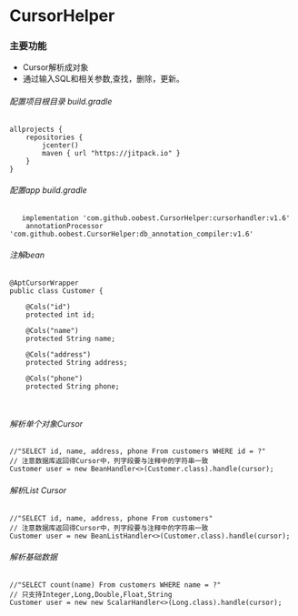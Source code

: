 # CursorHelper
### 主要功能
* Cursor解析成对象
* 通过输入SQL和相关参数,查找，删除，更新。
###### 配置项目根目录 build.gradle
```
allprojects {
    repositories {
        jcenter()
        maven { url "https://jitpack.io" }
    }
}
```

###### 配置app build.gradle
```
   implementation 'com.github.oobest.CursorHelper:cursorhandler:v1.6'
    annotationProcessor 'com.github.oobest.CursorHelper:db_annotation_compiler:v1.6'
```

###### 注解bean
```
@AptCursorWrapper
public class Customer {

    @Cols("id")
    protected int id;

    @Cols("name")
    protected String name;

    @Cols("address")
    protected String address;

    @Cols("phone")
    protected String phone;



```


###### 解析单个对象Cursor
```
//"SELECT id, name, address, phone From customers WHERE id = ?"
// 注意数据库返回得Cursor中，列字段要与注释中的字符串一致
Customer user = new BeanHandler<>(Customer.class).handle(cursor);

```

###### 解析List Cursor
```
//"SELECT id, name, address, phone From customers"
// 注意数据库返回得Cursor中，列字段要与注释中的字符串一致
Customer user = new BeanListHandler<>(Customer.class).handle(cursor);

```

###### 解析基础数据
```
//"SELECT count(name) From customers WHERE name = ?"
// 只支持Integer,Long,Double,Float,String
Customer user = new new ScalarHandler<>(Long.class).handle(cursor);

```
